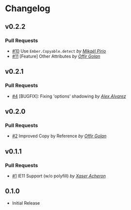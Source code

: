 Changelog
=========

## v0.2.2

### Pull Requests

- [#10](https://github.com/offirgolan/ember-data-copyable/pull/10)  Use `Ember.Copyable.detect` *by [Mikaël Pirio](https://github.com/mpirio)*
- [#11](https://github.com/offirgolan/ember-data-copyable/pull/11)  [Feature] Other Attributes *by [Offir Golan](https://github.com/offirgolan)*

## v0.2.1

### Pull Requests

- [#4](https://github.com/offirgolan/ember-data-copyable/pull/4)  [BUGFIX]: Fixing 'options' shadowing  *by [Alex Alvarez](https://github.com/alexander-alvarez)*

## v0.2.0

### Pull Requests

- [#2](https://github.com/offirgolan/ember-data-copyable/pull/2)  Improved Copy by Reference  *by [Offir Golan](https://github.com/offirgolan)*

## v0.1.1

### Pull Requests

- [#1](https://github.com/offirgolan/ember-data-copyable/pull/1)  IE11 Support (w/o polyfill)  *by [Xaser Acheron](https://github.com/XaserAcheron)*

## 0.1.0

- Initial Release
